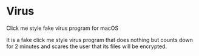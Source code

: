 # Virus
Click me style fake virus program for macOS

It is a fake click me style virus program that does nothing but counts down for 2 minutes and scares the user that its files will be encrypted.


